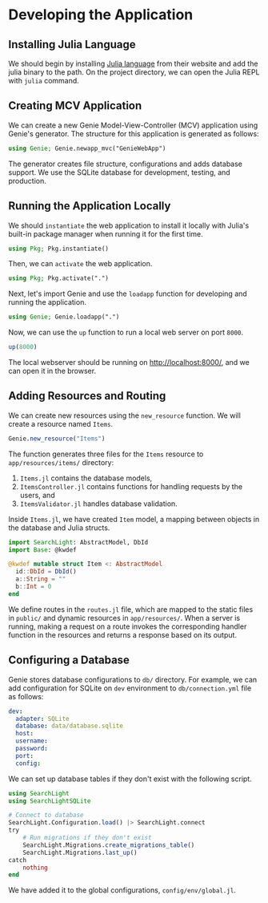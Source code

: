 # Developing the Application
## Installing Julia Language
We should begin by installing [Julia language](https://julialang.org/) from their website and add the julia binary to the path. On the project directory, we can open the Julia REPL with `julia` command.


## Creating MCV Application
We can create a new Genie Model-View-Controller (MCV) application using Genie's generator. The structure for this application is generated as follows:

```julia
using Genie; Genie.newapp_mvc("GenieWebApp")
```

The generator creates file structure, configurations and adds database support. We use the SQLite database for development, testing, and production.


## Running the Application Locally
We should `instantiate` the web application to install it locally with Julia's built-in package manager when running it for the first time.

```julia
using Pkg; Pkg.instantiate()
```

Then, we can `activate` the web application.

```julia
using Pkg; Pkg.activate(".")
```

Next, let's import Genie and use the `loadapp` function for developing and running the application.

```julia
using Genie; Genie.loadapp(".")
```

Now, we can use the `up` function to run a local web server on port `8000`.

```julia
up(8000)
```

The local webserver should be running on [http://localhost:8000/](http://localhost:8000/), and we can open it in the browser.


## Adding Resources and Routing
We can create new resources using the `new_resource` function. We will create a resource named `Items`.

```julia
Genie.new_resource("Items")
```

The function generates three files for the `Items` resource to `app/resources/items/` directory:

1. `Items.jl` contains the database models,
2. `ItemsController.jl` contains functions for handling requests by the users, and
3. `ItemsValidator.jl` handles database validation.

Inside `Items.jl`, we have created `Item` model, a mapping between objects in the database and Julia structs.

```julia
import SearchLight: AbstractModel, DbId
import Base: @kwdef

@kwdef mutable struct Item <: AbstractModel
  id::DbId = DbId()
  a::String = ""
  b::Int = 0
end
```

We define routes in the `routes.jl` file, which are mapped to the static files in `public/` and dynamic resources in `app/resources/`. When a server is running, making a request on a route invokes the corresponding handler function in the resources and returns a response based on its output.


## Configuring a Database
Genie stores database configurations to `db/` directory. For example, we can add configuration for SQLite on `dev` environment to `db/connection.yml` file as follows:

```yaml
dev:
  adapter: SQLite
  database: data/database.sqlite
  host:
  username:
  password:
  port:
  config:
```

We can set up database tables if they don't exist with the following script.

```julia
using SearchLight
using SearchLightSQLite

# Connect to database
SearchLight.Configuration.load() |> SearchLight.connect
try
    # Run migrations if they don't exist
    SearchLight.Migrations.create_migrations_table()
    SearchLight.Migrations.last_up()
catch
    nothing
end
```

We have added it to the global configurations, `config/env/global.jl`.
